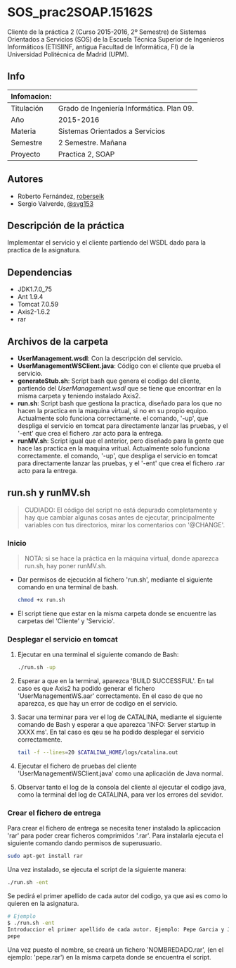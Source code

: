 # SOS_prac2SOAP.15162S
Cliente de la práctica 2 (Curso 2015-2016, 2º Semestre) de Sistemas Orientados a Servicios (SOS) de la Escuela Técnica Superior de Ingenieros Informáticos (ETISIINF, antigua Facultad de Informática, FI) de la Universidad Politécnica de Madrid (UPM).

## Info
| Infomacion: |  |   
| ----------- | --------
| Titulación  | Grado de Ingeniería Informática. Plan 09.
| Año         | 2015-2016
| Materia     | Sistemas Orientados a Servicios
| Semestre    | 2 Semestre. Mañana
| Proyecto    | Practica 2, SOAP

## Autores
* Roberto Fernández, [roberseik][2]
* Sergio Valverde, [@svg153][3]

## Descripción de la práctica
Implementar el servicio y el cliente partiendo del WSDL dado para la practica de la asignatura.

## Dependencias
* JDK1.7.0_75
* Ant 1.9.4
* Tomcat 7.0.59
* Axis2-1.6.2
* rar


## Archivos de la carpeta
* **UserManagement.wsdl**: Con la descripción del servicio.
* **UserManagementWSClient.java**: Código con el cliente que prueba el servicio.
* **generateStub.sh**: Script bash que genera el codigo del cliente, partiendo del *UserManagement.wsdl* que se tiene que encontrar en la misma carpeta y teniendo instalado Axis2.
* **run.sh**: Script bash que gestiona la practica, diseñado para los que no hacen la practica en la maquina virtual, si no en su propio equipo. Actualmente solo funciona correctamente. el comando, '-up', que despliga el servicio en tomcat para directamente lanzar las pruebas, y el '-ent' que crea el fichero .rar acto para la entrega.
* **runMV.sh**: Script igual que el anterior, pero diseñado para la gente que hace las practica en la maquina vritual. Actualmente solo funciona correctamente. el comando, '-up', que despliga el servicio en tomcat para directamente lanzar las pruebas, y el '-ent' que crea el fichero .rar acto para la entrega.


## run.sh y runMV.sh
> CUDIADO: El código del script no está depurado completamente y hay que cambiar algunas cosas antes de ejecutar, principalmente variables con tus directorios, mirar los comentarios con '@CHANGE'.

### Inicio

> NOTA: si se hace la práctica en la máquina virtual, donde aparezca run.sh, hay poner runMV.sh.

* Dar permisos de ejecución al fichero 'run.sh', mediante el siguiente comando en una terminal de bash.

    ```bash
    chmod +x run.sh
    ```
* El script tiene que estar en la misma carpeta donde se encuentre las carpetas del 'Cliente' y 'Servicio'.

### Desplegar el servicio en tomcat
1. Ejecutar en una terminal el siguiente comando de Bash:

    ```bash
    ./run.sh -up
    ```
2. Esperar a que en la terminal, aparezca 'BUILD SUCCESSFUL'. En tal caso es que Axis2 ha podido generar el fichero 'UserManagementWS.aar' correctamente. En el caso de que no aparezca, es que hay un error de codigo en el servicio.

3. Sacar una terminar para ver el log de CATALINA, mediante el siguiente comando de Bash y esperar a que aparezca 'INFO: Server startup in XXXX ms'. En tal caso es qeu se ha podido desplegar el servicio correctamente.
    ```bash
    tail -f --lines=20 $CATALINA_HOME/logs/catalina.out
    ```

4. Ejecutar el fichero de pruebas del cliente 'UserManagementWSClient.java' como una aplicación de Java normal.

5. Observar tanto el log de la consola del cliente al ejecutar el codigo java, como la terminal del log de CATALINA, para ver los errores del sevidor.

### Crear el fichero de entrega

Para crear el fichero de entrega se necesita tener instalado la apliccacion 'rar' para poder crear ficheros comprimidos '.rar'. Para instalarla ejecuta el siguiente comando dando permisos de superusuario.
```bash
sudo apt-get install rar
```
Una vez instalado, se ejecuta el script de la siguiente manera:
```bash
./run.sh -ent
```
Se pedirá el primer apellido de cada autor del codigo, ya que asi es como lo quieren en la asignatura.
```bash
# Ejemplo
$ ./run.sh -ent
Introduccior el primer apellido de cada autor. Ejemplo: Pepe Garcia y Jose Perez --> garciaperez
pepe
```
Una vez puesto el nombre, se creará un fichero 'NOMBREDADO.rar', (en el ejemplo: 'pepe.rar') en la misma carpeta donde se encuentra el script.



[2]: https://github.com/roberseik
[3]: https://twitter.com/svg153
